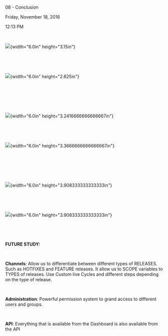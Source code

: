 08 - Conclusion

Friday, November 18, 2016

12:13 PM

 

![](007_08_-_Conclusion_000.png){width="6.0in" height="3.15in"}

 

 

![](007_08_-_Conclusion_001.png){width="6.0in" height="2.625in"}

 

 

 

![](007_08_-_Conclusion_002.png){width="6.0in" height="3.2416666666666667in"}

 

 

![](007_08_-_Conclusion_003.png){width="6.0in" height="3.3666666666666667in"}

 

 

 

![](007_08_-_Conclusion_004.png){width="6.0in" height="3.908333333333333in"}

 

 

![](007_08_-_Conclusion_004.png){width="6.0in" height="3.908333333333333in"}

 

 

**FUTURE STUDY:**

 

**Channels**: Allow us to differentiate between different types of RELEASES. Such as HOTFIXES and FEATURE releases. It allow us to SCOPE variables to TYPES of releases. Use Custom live Cycles and different steps depending on the type of release.

 

**Administration**: Powerful permission system to grand access to different users and groups.

 

**API**: Everything that is available from the Dashboard is also available from the API

 

 

 

 
